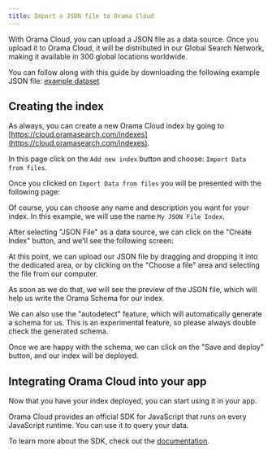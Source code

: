 ```yaml
---
title: Import a JSON file to Orama Cloud
---
```


With Orama Cloud, you can upload a JSON file as a data source.
Once you upload it to Orama Cloud, it will be distributed in our Global Search Network, making it available in 300 global locations worldwide.

You can follow along with this guide by downloading the following example JSON file: [example dataset](/cloud/guides/json-file/dog_breeds.json)

## Creating the index

As always, you can create a new Orama Cloud index by going to [https://cloud.oramasearch.com/indexes](https://cloud.oramasearch.com/indexes).

In this page click on the `Add new index` button and choose: `Import Data from files`.

<ZoomImg
  src='/cloud/guides/json-file/1.png'
  alt='Orama cloud indexes page'
/>

Once you clicked on `Import Data from files` you will be presented with the following page:

<ZoomImg
  src='/cloud/guides/json-file/orama-cloud-index-creation.png'
  alt='Create a new JSON File index with Orama Cloud'
/>

Of course, you can choose any name and description you want for your index. In this example, we will use the name `My JSON File Index`.

After selecting "JSON File" as a data source, we can click on the "Create Index" button, and we'll see the following screen:

<ZoomImg
  src='/cloud/guides/json-file/orama-cloud-index-feed.webp'
  alt='Feeding a JSON File index with Orama Cloud'
/>

At this point, we can upload our JSON file by dragging and dropping it into the dedicated area, or by clicking on the "Choose a file" area and selecting the file from our computer.

As soon as we do that, we will see the preview of the JSON file, which will help us write the Orama Schema for our index.

<ZoomImg
  src='/cloud/guides/json-file/orama-cloud-index-json-preview.webp'
  alt='JSON preview of a JSON File index with Orama Cloud'
/>

We can also use the "autodetect" feature, which will automatically generate a schema for us. This is an experimental feature, so please always double check the generated schema.

<ZoomImg
  src='/cloud/guides/json-file/orama-cloud-index-json-autodetect.webp'
  alt='Auto detecting the schema of a JSON File index with Orama Cloud'
/>

Once we are happy with the schema, we can click on the "Save and deploy" button, and our index will be deployed.

<ZoomImg
  src='/cloud/guides/json-file/orama-cloud-index-json-deploy.webp'
  alt='Deploying a JSON File index with Orama Cloud'
/>

## Integrating Orama Cloud into your app

Now that you have your index deployed, you can start using it in your app.

Orama Cloud provides an official SDK for JavaScript that runs on every JavaScript runtime. You can use it to query your data.

To learn more about the SDK, check out the [documentation](/cloud/integrating-orama-cloud/javascript-sdk).
